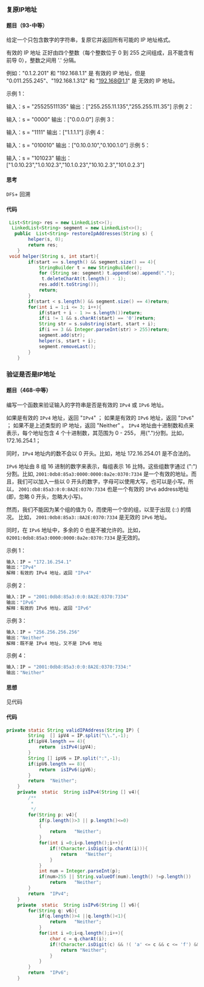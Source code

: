 ###   复原IP地址

####  题目（93-中等）

给定一个只包含数字的字符串，复原它并返回所有可能的 IP 地址格式。

有效的 IP 地址 正好由四个整数（每个整数位于 0 到 255 之间组成，且不能含有前导 0），整数之间用 '.' 分隔。

例如："0.1.2.201" 和 "192.168.1.1" 是 有效的 IP 地址，但是 "0.011.255.245"、"192.168.1.312" 和 "192.168@1.1" 是 无效的 IP 地址。

示例 1：

输入：s = "25525511135"
输出：["255.255.11.135","255.255.111.35"]
示例 2：

输入：s = "0000"
输出：["0.0.0.0"]
示例 3：

输入：s = "1111"
输出：["1.1.1.1"]
示例 4：

输入：s = "010010"
输出：["0.10.0.10","0.100.1.0"]
示例 5：

输入：s = "101023"
输出：["1.0.10.23","1.0.102.3","10.1.0.23","10.10.2.3","101.0.2.3"]

####  思考

`DFS`+ 回溯

####  代码

```java
 List<String> res = new LinkedList<>();
  LinkedList<String> segment = new LinkedList<>();
   public  List<String> restoreIpAddresses(String s) {
        helper(s, 0);
        return res;
    }
 void helper(String s, int start){
        if(start == s.length() && segment.size() == 4){
            StringBuilder t = new StringBuilder();
            for (String se: segment) t.append(se).append(".");
             t.deleteCharAt(t.length() - 1);
            res.add(t.toString());
            return;
        }
        if(start < s.length() && segment.size() == 4)return;
        for(int i = 1;i <= 3; i++){
            if(start + i - 1 >= s.length())return;
            if(i != 1 && s.charAt(start) == '0')return;
            String str = s.substring(start, start + i);
            if(i == 3 && Integer.parseInt(str) > 255)return;
            segment.add(str);
            helper(s, start + i);
            segment.removeLast();
        }
    }
```

###  验证是否是IP地址

####  题目（468-中等）

编写一个函数来验证输入的字符串是否是有效的 `IPv4` 或 `IPv6` 地址。

如果是有效的 `IPv4` 地址，返回 "`IPv4`" ；
如果是有效的 `IPv6` 地址，返回 "`IPv6`" ；
如果不是上述类型的 IP 地址，返回 "Neither" 。
`IPv4` 地址由十进制数和点来表示，每个地址包含 4 个十进制数，其范围为 0 - 255， 用(".")分割。比如，172.16.254.1；

同时，`IPv4` 地址内的数不会以 0 开头。比如，地址 172.16.254.01 是不合法的。

`IPv6` 地址由 8 组 16 进制的数字来表示，每组表示 16 比特。这些组数字通过 (":")分割。比如,  `2001:0db8:85a3:0000:0000:8a2e:0370:7334` 是一个有效的地址。而且，我们可以加入一些以 0 开头的数字，字母可以使用大写，也可以是小写。所以， `2001:db8:85a3:0:0:8A2E:0370:7334` 也是一个有效的 `IPv6` address地址 (即，忽略 0 开头，忽略大小写)。

然而，我们不能因为某个组的值为 0，而使用一个空的组，以至于出现 (::) 的情况。 比如， `2001:0db8:85a3::8A2E:0370:7334` 是无效的 `IPv6` 地址。

同时，在 `IPv6` 地址中，多余的 0 也是不被允许的。比如， `02001:0db8:85a3:0000:0000:8a2e:0370:7334` 是无效的。

示例 1：

```JAVA
输入：IP = "172.16.254.1"
输出："IPv4"
解释：有效的 IPv4 地址，返回 "IPv4"
```

示例 2：

```java
输入：IP = "2001:0db8:85a3:0:0:8A2E:0370:7334"
输出："IPv6"
解释：有效的 IPv6 地址，返回 "IPv6"
```

示例 3：

```java
输入：IP = "256.256.256.256"
输出："Neither"
解释：既不是 IPv4 地址，又不是 IPv6 地址
```

示例 4：

```java
输入：IP = "2001:0db8:85a3:0:0:8A2E:0370:7334:"
输出："Neither"
```

####  思想

见代码

####  代码

```java
private static String validIPAddress(String IP) {
        String  [] ipV4 = IP.split("\\.",-1);
        if(ipV4.length == 4){
            return  isIPv4(ipV4);
        }
        String [] ipV6 = IP.split(":",-1);
        if(ipV6.length == 8){
            return  isIPv6(ipV6);
        }
        return  "Neither";
    }
    private  static  String isIPv4(String [] v4){
        /**
         *
         */
        for(String p: v4){
            if(p.length()>3 || p.length()<=0)
            {
                return   "Neither";
            }
            for(int i =0;i<p.length();i++){
                if(!Character.isDigit(p.charAt(i))){
                    return   "Neither";
                }
            }
            int num = Integer.parseInt(p);
            if(num>255 || String.valueOf(num).length() !=p.length())
                return   "Neither";
        }
        return  "IPv4";
    }
    private  static  String isIPv6(String [] v6){
        for(String q: v6){
            if(q.length()>4 ||q.length()<1){
                return   "Neither";
            }
            for(int i =0;i<q.length();i++){
                char c = q.charAt(i);
                if(!Character.isDigit(c) && !( 'a' <= c && c <= 'f') && !('A' <= c && c <= 'F')){
                    return "Neither";
                }
            }
        }
        return  "IPv6";
    }
```


